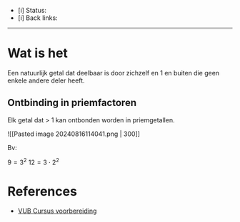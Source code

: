 - [i] Status: 
- [i] Back links: 
___

# Wat is het 
Een natuurlijk getal dat deelbaar is door zichzelf en 1 en buiten die geen enkele andere deler heeft.

## Ontbinding in priemfactoren

Elk getal dat > 1 kan ontbonden worden in priemgetallen.

![[Pasted image 20240816114041.png | 300]]

Bv: 

$9 = 3^2$
$12 = 3 \cdot 2^2$
# References
- [VUB Cursus voorbereiding](https://canvas.vub.be/courses/30921/pages/1-dot-4-deelbaarheid-en-euclidische-deling?module_item_id=331519)
